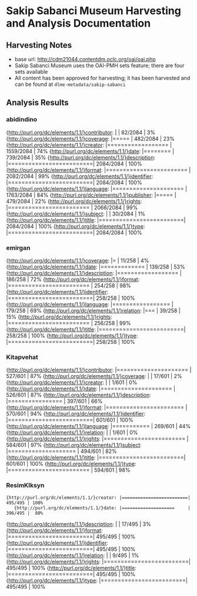 # Sakip Sabanci Museum Harvesting and Analysis Documentation

## Harvesting Notes
- base url: http://cdm21044.contentdm.oclc.org/oai/oai.php
- Sakip Sabanci Museum uses the OAI-PMH sets feature; there are four sets available
- All content has been approved for harvesting; it has been harvested and can be found at `dlme-metadata/sakip-sabanci`

## Analysis Results

### abidindino
{http://purl.org/dc/elements/1.1/}contributor: |                         |     82/2084 |   3% 
   {http://purl.org/dc/elements/1.1/}coverage: |=====                    |    482/2084 |  23% 
    {http://purl.org/dc/elements/1.1/}creator: |==================       |   1559/2084 |  74% 
       {http://purl.org/dc/elements/1.1/}date: |========                 |    739/2084 |  35% 
{http://purl.org/dc/elements/1.1/}description: |=========================|   2084/2084 | 100% 
     {http://purl.org/dc/elements/1.1/}format: |======================== |   2082/2084 |  99% 
 {http://purl.org/dc/elements/1.1/}identifier: |=========================|   2084/2084 | 100% 
   {http://purl.org/dc/elements/1.1/}language: |=====================    |   1763/2084 |  84% 
  {http://purl.org/dc/elements/1.1/}publisher: |=====                    |    479/2084 |  22% 
     {http://purl.org/dc/elements/1.1/}rights: |======================== |   2066/2084 |  99% 
    {http://purl.org/dc/elements/1.1/}subject: |                         |     30/2084 |   1% 
      {http://purl.org/dc/elements/1.1/}title: |=========================|   2084/2084 | 100% 
       {http://purl.org/dc/elements/1.1/}type: |=========================|   2084/2084 | 100% 
   
       
### emirgan
   {http://purl.org/dc/elements/1.1/}coverage: |=                        |     11/258 |   4% 
       {http://purl.org/dc/elements/1.1/}date: |=============            |    139/258 |  53% 
{http://purl.org/dc/elements/1.1/}description: |==================       |    186/258 |  72% 
     {http://purl.org/dc/elements/1.1/}format: |======================== |    254/258 |  98% 
 {http://purl.org/dc/elements/1.1/}identifier: |=========================|    258/258 | 100% 
   {http://purl.org/dc/elements/1.1/}language: |=================        |    179/258 |  69% 
   {http://purl.org/dc/elements/1.1/}relation: |===                      |     39/258 |  15% 
     {http://purl.org/dc/elements/1.1/}rights: |======================== |    256/258 |  99% 
      {http://purl.org/dc/elements/1.1/}title: |=========================|    258/258 | 100% 
       {http://purl.org/dc/elements/1.1/}type: |=========================|    258/258 | 100% 


### Kitapvehat
{http://purl.org/dc/elements/1.1/}contributor: |=====================    |    527/601 |  87% 
   {http://purl.org/dc/elements/1.1/}coverage: |                         |     17/601 |   2% 
    {http://purl.org/dc/elements/1.1/}creator: |                         |      1/601 |   0% 
       {http://purl.org/dc/elements/1.1/}date: |=====================    |    526/601 |  87% 
{http://purl.org/dc/elements/1.1/}description: |================         |    397/601 |  66% 
     {http://purl.org/dc/elements/1.1/}format: |=======================  |    570/601 |  94% 
 {http://purl.org/dc/elements/1.1/}identifier: |=========================|    601/601 | 100% 
   {http://purl.org/dc/elements/1.1/}language: |===========              |    269/601 |  44% 
   {http://purl.org/dc/elements/1.1/}relation: |                         |      1/601 |   0% 
     {http://purl.org/dc/elements/1.1/}rights: |======================== |    584/601 |  97% 
    {http://purl.org/dc/elements/1.1/}subject: |====================     |    494/601 |  82% 
      {http://purl.org/dc/elements/1.1/}title: |=========================|    601/601 | 100% 
       {http://purl.org/dc/elements/1.1/}type: |======================== |    594/601 |  98% 


### ResimKlksyn
    {http://purl.org/dc/elements/1.1/}creator: |=========================|    495/495 | 100% 
       {http://purl.org/dc/elements/1.1/}date: |====================     |    396/495 |  80% 
{http://purl.org/dc/elements/1.1/}description: |                         |     17/495 |   3% 
     {http://purl.org/dc/elements/1.1/}format: |=========================|    495/495 | 100% 
 {http://purl.org/dc/elements/1.1/}identifier: |=========================|    495/495 | 100% 
   {http://purl.org/dc/elements/1.1/}relation: |                         |      9/495 |   1% 
     {http://purl.org/dc/elements/1.1/}rights: |=========================|    495/495 | 100% 
      {http://purl.org/dc/elements/1.1/}title: |=========================|    495/495 | 100% 
       {http://purl.org/dc/elements/1.1/}type: |=========================|    495/495 | 100% 
